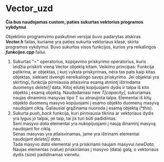 # Vector_uzd
**Čia bus naudojamas custom, paties sukurtas vektorius programos vykdymui**

Objektinio programvimo paskutinei versijai buvo padarytas atskiras ***Vector.h*** failas, kuriame yra paties sukurta vektoriaus klasė, skirta programos vykdymui.
Buvo sukurtos visos funkcijos, kurios yra reikalingos ***funkcijos.cpp*** failui.

1. Sukurtas "=" operatorius, kopijavimo priskyrimo operatorius, kuris leidžia priskirti vieną Vector objektą kitam. Veikimo principas: 
Funkcija patikrina, ar objektas, į kurį vyksta priskyrimas, nėra tas pats kaip kitas objektas, siekiant išvengti nereikalingo savęs priskyrimo.
Jei objektai yra skirtingi, funkcija pirmiausia atlaisvina esamą atmintį ištrindama duomenys *delete[]* data.
Kitoj eilutėj kopijuojami dydis ir talpa iš kito objekto į esamą objektą.
Naudodamasi new *T[capacity]*, sukuriamas naujas dinaminis masyvas tipo T su atnaujinta talpa.
Elementai iš kitų objekto duomenų masyvo kopijuojami į esamo objekto duomenų masyvą naudojant ciklą.
Galiausiai grąžinama nuoroda į esamą objektą (*this).  
2. Sukurta *push_back* funkcija, kuri pirmiausia tikrina ar vektoriaus dydis yra lygus jo talpai, jei taip, tai jis turi būti padidintas.  
Seni masyvo *data* elementai yra nukopijuojami į naują dinaminį masyvą naudojant for ciklą.  
Senas masyvas yra atlaisvinamas, jame yra ištrinami elementai naudojant *delete[] data*.  
Tada masyvo *data* elementai yra priskiriami naujam masyvui *newData*.  
Naujas elementas (value) priskiriamas į masyvo (data) galą, o vektoriaus dydis (size) padidinamas vienetu.

